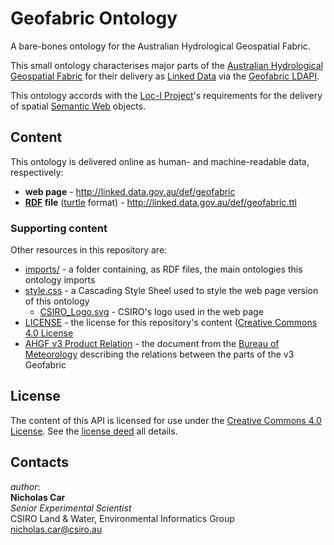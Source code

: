 # Geofabric Ontology
A bare-bones ontology for the Australian Hydrological Geospatial Fabric.

This small ontology characterises major parts of the [Australian Hydrological Geospatial Fabric](http://www.bom.gov.au/water/geofabric/) for their delivery as [Linked Data](https://www.w3.org/wiki/LinkedData) via the [Geofabric LDAPI](http://linked.data.gov.au/dataset/geofabric).

This ontology accords with the [Loc-I Project](http://locationindex.org)'s requirements for the delivery of spatial [Semantic Web](https://www.w3.org/standards/semanticweb/) objects.


## Content
This ontology is delivered online as human- and machine-readable data, respectively:

* **web page** - <http://linked.data.gov.au/def/geofabric>
* **[RDF](https://www.w3.org/2001/sw/wiki/RDF) file** ([turtle](https://www.w3.org/TR/turtle/) format) - <http://linked.data.gov.au/def/geofabric.ttl>

### Supporting content
Other resources in this repository are:

* [imports/](imports/) - a folder containing, as RDF files, the main ontologies this ontology imports
* [style.css](style.css) - a Cascading Style Sheel used to style the web page version of this ontology
    * [CSIRO_Logo.svg](CSIRO_Logo.svg) - CSIRO's logo used in the web page
* [LICENSE](LICENSE) - the license for this repository's content ([Creative Commons 4.0 License](https://creativecommons.org/licenses/by/4.0/)
* [AHGF v3 Product Relation](AHGF_GDB_ProductRelationships_V3_0_release.pdf) - the document from the [Bureau of Meteorology](http://www.bom.gov.au) describing the relations between the parts of the v3 Geofabric


## License
The content of this API is licensed for use under the [Creative Commons 4.0 License](https://creativecommons.org/licenses/by/4.0/). See the [license deed](LICENSE) all details.


## Contacts
*author*:  
**Nicholas Car**  
*Senior Experimental Scientist*  
CSIRO Land & Water, Environmental Informatics Group  
<nicholas.car@csiro.au>  
